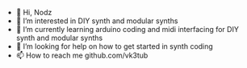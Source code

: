 - 👋 Hi, Nodz
- 👀 I’m interested in DIY synth and modular synths
- 🌱 I’m currently learning arduino coding and midi interfacing for DIY synth and modular synths
- 💞️ I’m looking for help on how to get started in synth coding
- 📫 How to reach me github.com/vk3tub

<!---
VK3TUB/VK3TUB is a ✨ special ✨ repository because its `README.md` (this file) appears on your GitHub profile.
You can click the Preview link to take a look at your changes.
--->
